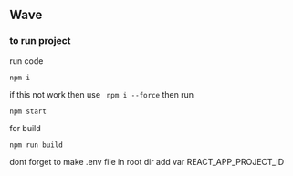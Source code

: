 ## Wave 
### to run project
run code 
```
npm i
 ```
if this not work then use ``` npm i --force```
then run  
```
npm start
```
for build 
```
npm run build
 ```

dont forget to make .env file in root dir
add var REACT_APP_PROJECT_ID
